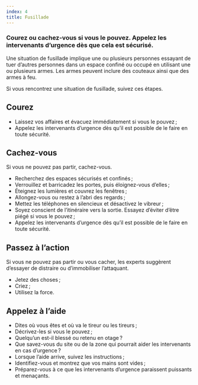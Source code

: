 ```yaml
---
index: 4
title: Fusillade
---
```

### Courez ou cachez-vous si vous le pouvez. Appelez les intervenants d’urgence dès que cela est sécurisé.

Une situation de fusillade implique une ou plusieurs personnes essayant de tuer d’autres personnes dans un espace confiné ou occupé en utilisant une ou plusieurs armes. Les armes peuvent inclure des couteaux ainsi que des armes à feu.

Si vous rencontrez une situation de fusillade, suivez ces étapes.

## Courez

* Laissez vos affaires et évacuez immédiatement si vous le pouvez ;
* Appelez les intervenants d’urgence dès qu’il est possible de le faire en toute sécurité.

## Cachez-vous

Si vous ne pouvez pas partir, cachez-vous.

* Recherchez des espaces sécurisés et confinés ;
* Verrouillez et barricadez les portes, puis éloignez-vous d’elles ;
* Éteignez les lumières et couvrez les fenêtres ;
* Allongez-vous ou restez à l’abri des regards ;
* Mettez les téléphones en silencieux et désactivez le vibreur ;
* Soyez conscient de l’itinéraire vers la sortie. Essayez d’éviter d’être piégé si vous le pouvez ;
* Appelez les intervenants d’urgence dès qu’il est possible de le faire en toute sécurité.

## Passez à l’action

Si vous ne pouvez pas partir ou vous cacher, les experts suggèrent d’essayer de distraire ou d’immobiliser l’attaquant.

* Jetez des choses ;
* Criez ;
* Utilisez la force.

## Appelez à l’aide

* Dites où vous êtes et où va le tireur ou les tireurs ;
* Décrivez-les si vous le pouvez ;
* Quelqu’un est-il blessé ou retenu en otage ?
* Que savez-vous du site ou de la zone qui pourrait aider les intervenants en cas d’urgence ?
* Lorsque l’aide arrive, suivez les instructions ;
* Identifiez-vous et montrez que vos mains sont vides ;
* Préparez-vous à ce que les intervenants d’urgence paraissent puissants et menaçants.